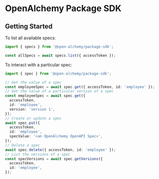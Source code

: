 # OpenAlchemy Package SDK

## Getting Started

To list all available specs:

```typescript
import { specs } from '@open-alchemy/package-sdk';

const allSpecs = await specs.list({ accessToken });
```

To interact with a particular spec:

```typescript
import { spec } from '@open-alchemy/package-sdk';

// Get the value of a spec
const employeeSpec = await spec.get({ accessToken, id: 'employee' });
// Get the value of a particular version of a spec
const employeeSpec = await spec.get({
  accessToken,
  id: 'employee',
  version: 'version 1',
});
// Create or update a spec
await spec.put({
  accessToken,
  id: 'employee',
  specValue: '<an OpenAlchemy OpenAPI Spec>',
});
// Delete a spec
await spec.delete({ accessToken, id: 'employee' });
// List the versions of a spec
const specVersions = await spec.getVersions({
  accessToken,
  id: 'employee',
});
```
